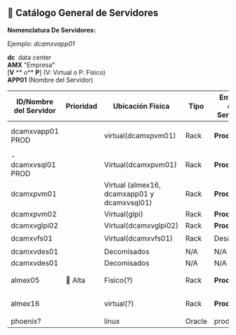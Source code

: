 ## 📘 Catálogo General de Servidores

**Nomenclatura De Servidores:**

Ejemplo: _dcamxvapp01_

**dc**  data center  
**AMX** "Empresa"  
[**V** ** o** **P**] (V: Virtual o P: Físico)  
**APP01** (Nombre del Servidor)

| **ID/Nombre del Servidor** | Prioridad | **Ubicación Física**                        | **Tipo** | Entorno del Servidor: | **Propósito** | **Sistema Operativo** | 🖧**IP Privada** | 🖧**IP Pública** | **Usuario SSH/Admin** | **Puertos**               |
| -------------------------- | --------- | ------------------------------------------- | -------- | --------------------- | ------------- | --------------------- | ---------------- | ---------------- | --------------------- | ------------------------- |
| dcamxvapp01 PROD           |           | virtual(dcamxpvm01)                         | Rack     | **Productivo**        | Solo Apps     | 🪟win ser 2012 r2     | 10.10.10.25      | N/A              | TBC                   | puertos abiertos algunos, |
| -dcamxvsql01 PROD          |           | Virtual(dcamxpvm01)                         | Rack     | **Productivo**        | DBA MS_Server | 🪟win ser 2012 r2     | 10.10.10.23      | N/A              | SSO                   | 1433                      |
| dcamxpvm01                 |           | Virtual (almex16, dcamxapp01 y dcamxvsql01) | Rack     | **Productivo**        |               |                       |                  |                  |                       |                           |
| dcamxpvm02                 |           | Virtual(glpi)                               | Rack     | **Productivo**        |               |                       |                  |                  |                       |                           |
| dcamxvglpi02               |           | Virtual(dcamxvglpi02)                       | Rack     | **Productivo**        | Glpi          | 🐧linux               | 10.10.10.17      | N/A              | USER                  | 80                        |
| dcamxvfs01                 |           | Virtual(dcamxvfs01)                         | Rack     | Desarrollo            | Archivos      | 🪟win                 | En Dominio       | N/A              | USER                  | ?                         |
| dcamxvdes01                |           | Decomisados                                 | N/A      | N/A                   | N/A           | N/A                   | N/A              | N/A              | N/A                   | N/A                       |
| dcamxvdes01                |           | Decomisados                                 | N/A      | N/A                   | N/A           | N/A                   | N/A              | N/A              | N/A                   | N/A                       |
| almex05                    | 🔴 Alta   | Fisico(?)                                   | Rack     | **Productivo**        | IIS (ORACLE)  | 🪟win ser 2012 r2     | 182.169.86.250   | 201.163.93.2     | SSO                   | S80?:8080?3360?           |
| almex16                    |           | virtual(?)                                  | Rack     | **Productivo**        | Documentos    | 🪟win ser 2012 r2     | 10.10.10.16      | N/A              | SSO                   | ?                         |
| phoenix?                   |           | linux                                       | Oracle   | prod                  | ?             | ?                     | ?                | XXX.XXX.114.231  | SSH                   | ?                         |

